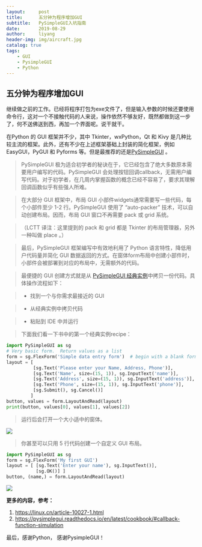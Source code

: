 ```yaml
---
layout:     post
title:      五分钟为程序增加GUI
subtitle:   PySimpleGUI入坑指南
date:       2019-08-29
author:     liyang
header-img: img/aircraft.jpg
catalog: true
tags:
    - GUI
    - PysimpleGUI
    - Python
---
```


## 五分钟为程序增加GUI

继续做之前的工作。已经将程序打包为exe文件了，但是输入参数的时候还要使用命令行，这对一个不接触代码的人来说，操作依然不够友好，既然都做到这一步了，何不送佛送到西，再加一个界面呢。说干就干。

在Python 的 GUI 框架并不少，其中 Tkinter，wxPython，Qt 和 Kivy 是几种比较主流的框架。此外，还有不少在上述框架基础上封装的简化框架，例如 EasyGUI，PyGUI 和 Pyforms 等。但是最推荐的还是[PySimpleGUI](https://github.com/MikeTheWatchGuy/PySimpleGUI) 。

> PySimpleGUI 极为适合初学者的秘诀在于，它已经包含了绝大多数原本需要用户编写的代码。PySimpleGUI 会处理按钮回调callback，无需用户编写代码。对于初学者，在几周内掌握函数的概念已经不容易了，要求其理解回调函数似乎有些强人所难。

> 在大部分 GUI 框架中，布局 GUI 小部件widgets通常需要写一些代码，每个小部件至少 1-2 行。PySimpleGUI 使用了 “auto-packer” 技术，可以自动创建布局。因而，布局 GUI 窗口不再需要 pack 或 grid 系统。

> （LCTT 译注：这里提到的 pack 和 grid 都是 Tkinter 的布局管理器，另外一种叫做 place 。）

> 最后，PySimpleGUI 框架编写中有效地利用了 Python 语言特性，降低用户代码量并简化 GUI 数据返回的方式。在窗体form布局中创建小部件时，小部件会被部署到对应的布局中，无需额外的代码。

> 最便捷的 GUI 创建方式就是从 [PySimpleGUI 经典实例](https://pysimplegui.readthedocs.io/en/latest/cookbook/)中拷贝一份代码。具体操作流程如下：

> - 找到一个与你需求最接近的 GUI

> - 从经典实例中拷贝代码

> - 粘贴到 IDE 中并运行

> 下面我们看一下书中的第一个经典实例recipe：

~~~python
import PySimpleGUI as sg
# Very basic form.  Return values as a list
form = sg.FlexForm('Simple data entry form')  # begin with a blank form
layout = [
          [sg.Text('Please enter your Name, Address, Phone')],
          [sg.Text('Name', size=(15, 1)), sg.InputText('name')],
          [sg.Text('Address', size=(15, 1)), sg.InputText('address')],
          [sg.Text('Phone', size=(15, 1)), sg.InputText('phone')],
          [sg.Submit(), sg.Cancel()]
         ]
button, values = form.LayoutAndRead(layout)
print(button, values[0], values[1], values[2])
~~~

> 运行后会打开一个大小适中的窗体。

![](https://i.loli.net/2019/08/29/jTlQtwz5i3SPn71.jpg)

> 你甚至可以只用 5 行代码创建一个自定义 GUI 布局。

~~~python
import PySimpleGUI as sg
form = sg.FlexForm('My first GUI')
layout = [ [sg.Text('Enter your name'), sg.InputText()],
           [sg.OK()] ]
button, (name,) = form.LayoutAndRead(layout)
~~~

![](https://i.loli.net/2019/08/29/VpCZqUsLFWSQO7Y.jpg)

**更多的内容，参考：**

1. https://linux.cn/article-10027-1.html
2. https://pysimplegui.readthedocs.io/en/latest/cookbook/#callback-function-simulation

最后，感谢Python， 感谢PysimpleGUI！
